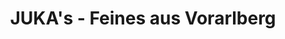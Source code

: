 ---
title: "JUKA's - Feines aus Vorarlberg"
url: /bludenz/jukas-feines-aus-vorarlberg/
shop: Andenken
---
